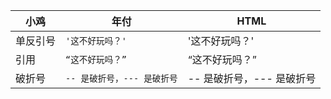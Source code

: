 | 小鸡|年付 |HTML |
|----------------|--------------------------------| ------------------------------|
|单反引号|`'这不好玩吗？'` |'这不好玩吗？' |
|引用|`“这不好玩吗？”` |“这不好玩吗？” |
|破折号 |`-- 是破折号，--- 是破折号`|-- 是破折号，--- 是破折号|
<!--stackedit_data:
eyJoaXN0b3J5IjpbLTE2MjYzMDY4NzVdfQ==
-->